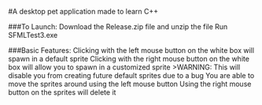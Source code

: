 #A desktop pet application made to learn C++

###To Launch:
Download the Release.zip file and unzip the file
Run SFMLTest3.exe

###Basic Features:
Clicking with the left mouse button on the white box will spawn in a default sprite
Clicking with the right mouse button on the white box will allow you to spawn in a customized sprite >WARNING: This will disable you from creating future default sprites due to a bug
You are able to move the sprites around using the left mouse button
Using the right mouse button on the sprites will delete it
